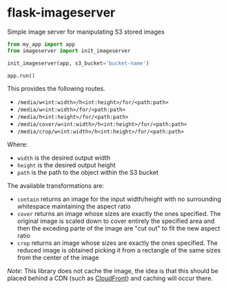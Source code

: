 # flask-imageserver
Simple image server for manipulating S3 stored images

```python
from my_app import app
from imageserver import init_imageserver

init_imageserver(app, s3_bucket='bucket-name')

app.run()
```

This provides the following routes.

* `/media/w<int:width>/h<int:height>/for/<path:path>`
* `/media/w<int:width>/for/<path:path>`
* `/media/h<int:height>/for/<path:path>`
* `/media/cover/w<int:width>/h<int:height>/for/<path:path>`
* `/media/crop/w<int:width>/h<int:height>/for/<path:path>`

Where:

* `width` is the desired output width
* `height` is the desired output height
* `path` is the path to the object within the S3 bucket

The available transformations are:

* `contain` returns an image for the input width/height with no surrounding whitespace maintaining the aspect ratio
* `cover` returns an image whose sizes are exactly the ones specified. The original image is scaled down to cover entirely the specified area and then the exceding parte of the image are "cut out" to fit the new aspect ratio
* `crop` returns an image whose sizes are exactly the ones specified. The reduced image is obtained picking it from a rectangle of the same sizes from the center of the image

*Note*: This library does not cache the image, the idea is that this should be placed behind a CDN (such as [CloudFront](http://aws.amazon.com/cloudfront/)) and caching will occur there.
